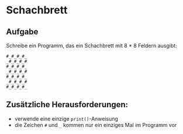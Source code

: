 
# Schachbrett

## Aufgabe

Schreibe ein Programm, das ein Schachbrett mit 8 * 8 Feldern ausgibt:

    #_#_#_#_
    _#_#_#_#
    #_#_#_#_
    _#_#_#_#
    #_#_#_#_
    _#_#_#_#
    #_#_#_#_


## Zusätzliche Herausforderungen:

* verwende eine einzige `print()`-Anweisung
* die Zeichen `#` und `_` kommen nur ein einziges Mal im Programm vor
